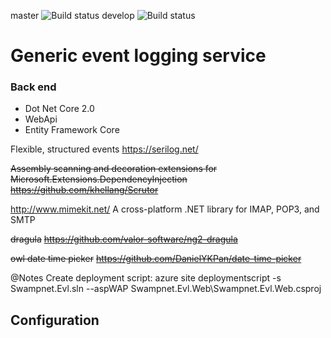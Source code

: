 master ![Build status](https://swampnet.visualstudio.com/_apis/public/build/definitions/2d0f5092-dcc4-4d85-80b6-c0ecbac3c14f/12/badge)
develop ![Build status](https://swampnet.visualstudio.com/_apis/public/build/definitions/2d0f5092-dcc4-4d85-80b6-c0ecbac3c14f/16/badge)

# Generic event logging service

### Back end
- Dot Net Core 2.0
- WebApi
- Entity Framework Core

Flexible, structured events
https://serilog.net/

~~Assembly scanning and decoration extensions for Microsoft.Extensions.DependencyInjection~~
~~https://github.com/khellang/Scrutor~~

http://www.mimekit.net/
A cross-platform .NET library for IMAP, POP3, and SMTP

~~dragula~~
~~https://github.com/valor-software/ng2-dragula~~

~~owl date time picker~~
~~https://github.com/DanielYKPan/date-time-picker~~

@Notes
Create deployment script:
azure site deploymentscript -s Swampnet.Evl.sln --aspWAP Swampnet.Evl.Web\Swampnet.Evl.Web.csproj

## Configuration
